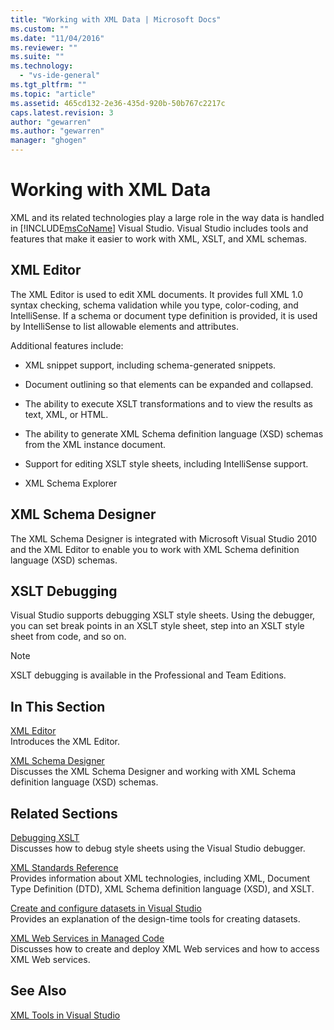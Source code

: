 ```yaml
---
title: "Working with XML Data | Microsoft Docs"
ms.custom: ""
ms.date: "11/04/2016"
ms.reviewer: ""
ms.suite: ""
ms.technology: 
  - "vs-ide-general"
ms.tgt_pltfrm: ""
ms.topic: "article"
ms.assetid: 465cd132-2e36-435d-920b-50b767c2217c
caps.latest.revision: 3
author: "gewarren"
ms.author: "gewarren"
manager: "ghogen"
---
```

# Working with XML Data
XML and its related technologies play a large role in the way data is handled in [!INCLUDE[msCoName](../xml-tools/includes/msconame_md.md)] Visual Studio. Visual Studio includes tools and features that make it easier to work with XML, XSLT, and XML schemas.  
  
## XML Editor  
 The XML Editor is used to edit XML documents. It provides full XML 1.0 syntax checking, schema validation while you type, color-coding, and IntelliSense. If a schema or document type definition is provided, it is used by IntelliSense to list allowable elements and attributes.  
  
 Additional features include:  
  
-   XML snippet support, including schema-generated snippets.  
  
-   Document outlining so that elements can be expanded and collapsed.  
  
-   The ability to execute XSLT transformations and to view the results as text, XML, or HTML.  
  
-   The ability to generate XML Schema definition language (XSD) schemas from the XML instance document.  
  
-   Support for editing XSLT style sheets, including IntelliSense support.  
  
-   XML Schema Explorer  
  
## XML Schema Designer  
 The XML Schema Designer is integrated with Microsoft Visual Studio 2010 and the XML Editor to enable you to work with XML Schema definition language (XSD) schemas.  
  
## XSLT Debugging  
 Visual Studio supports debugging XSLT style sheets. Using the debugger, you can set break points in an XSLT style sheet, step into an XSLT style sheet from code, and so on.  
  
> [!NOTE]
>  XSLT debugging is available in the Professional and Team Editions.  
  
## In This Section  
 [XML Editor](../xml-tools/xml-editor.md)  
 Introduces the XML Editor.  
  
 [XML Schema Designer](../xml-tools/xml-schema-designer.md)  
 Discusses the XML Schema Designer and working with XML Schema definition language (XSD) schemas.  
  
## Related Sections  
 [Debugging XSLT](../xml-tools/debugging-xslt.md)  
 Discusses how to debug style sheets using the Visual Studio debugger.  
  
 [XML Standards Reference](http://msdn.microsoft.com/en-us/79c78508-c9d0-423a-a00f-672e855de401)  
 Provides information about XML technologies, including XML, Document Type Definition (DTD), XML Schema definition language (XSD), and XSLT.  
  
 [Create and configure datasets in Visual Studio](../data-tools/create-and-configure-datasets-in-visual-studio.md)  
 Provides an explanation of the design-time tools for creating datasets.  
  
 [XML Web Services in Managed Code](http://msdn.microsoft.com/en-us/c9a7dc25-3e68-4723-bfb7-de4320830196)  
 Discusses how to create and deploy XML Web services and how to access XML Web services.  
  
## See Also  
 [XML Tools in Visual Studio](../xml-tools/xml-tools-in-visual-studio.md)